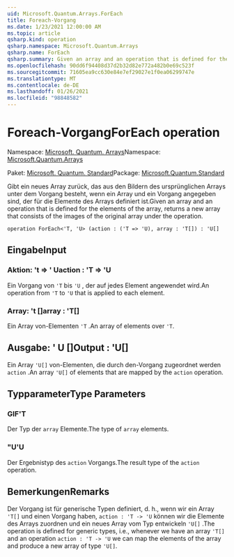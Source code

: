 ```yaml
---
uid: Microsoft.Quantum.Arrays.ForEach
title: Foreach-Vorgang
ms.date: 1/23/2021 12:00:00 AM
ms.topic: article
qsharp.kind: operation
qsharp.namespace: Microsoft.Quantum.Arrays
qsharp.name: ForEach
qsharp.summary: Given an array and an operation that is defined for the elements of the array, returns a new array that consists of the images of the original array under the operation.
ms.openlocfilehash: 90dd6f94408d37d2b32d82e772a482b0e69c523f
ms.sourcegitcommit: 71605ea9cc630e84e7ef29027e1f0ea06299747e
ms.translationtype: MT
ms.contentlocale: de-DE
ms.lasthandoff: 01/26/2021
ms.locfileid: "98848582"
---
```

# <a name="foreach-operation"></a><span data-ttu-id="de84a-102">Foreach-Vorgang</span><span class="sxs-lookup"><span data-stu-id="de84a-102">ForEach operation</span></span>

<span data-ttu-id="de84a-103">Namespace: [Microsoft. Quantum. Arrays](xref:Microsoft.Quantum.Arrays)</span><span class="sxs-lookup"><span data-stu-id="de84a-103">Namespace: [Microsoft.Quantum.Arrays](xref:Microsoft.Quantum.Arrays)</span></span>

<span data-ttu-id="de84a-104">Paket: [Microsoft. Quantum. Standard](https://nuget.org/packages/Microsoft.Quantum.Standard)</span><span class="sxs-lookup"><span data-stu-id="de84a-104">Package: [Microsoft.Quantum.Standard](https://nuget.org/packages/Microsoft.Quantum.Standard)</span></span>


<span data-ttu-id="de84a-105">Gibt ein neues Array zurück, das aus den Bildern des ursprünglichen Arrays unter dem Vorgang besteht, wenn ein Array und ein Vorgang angegeben sind, der für die Elemente des Arrays definiert ist.</span><span class="sxs-lookup"><span data-stu-id="de84a-105">Given an array and an operation that is defined for the elements of the array, returns a new array that consists of the images of the original array under the operation.</span></span>

```qsharp
operation ForEach<'T, 'U> (action : ('T => 'U), array : 'T[]) : 'U[]
```


## <a name="input"></a><span data-ttu-id="de84a-106">Eingabe</span><span class="sxs-lookup"><span data-stu-id="de84a-106">Input</span></span>

### <a name="action--t--u"></a><span data-ttu-id="de84a-107">Aktion: 't => ' U</span><span class="sxs-lookup"><span data-stu-id="de84a-107">action : 'T => 'U</span></span> 

<span data-ttu-id="de84a-108">Ein Vorgang von `'T` bis `'U` , der auf jedes Element angewendet wird.</span><span class="sxs-lookup"><span data-stu-id="de84a-108">An operation from `'T` to `'U` that is applied to each element.</span></span>


### <a name="array--t"></a><span data-ttu-id="de84a-109">Array: 't []</span><span class="sxs-lookup"><span data-stu-id="de84a-109">array : 'T[]</span></span>

<span data-ttu-id="de84a-110">Ein Array von-Elementen `'T` .</span><span class="sxs-lookup"><span data-stu-id="de84a-110">An array of elements over `'T`.</span></span>



## <a name="output--u"></a><span data-ttu-id="de84a-111">Ausgabe: ' U []</span><span class="sxs-lookup"><span data-stu-id="de84a-111">Output : 'U[]</span></span>

<span data-ttu-id="de84a-112">Ein Array `'U[]` von-Elementen, die durch den-Vorgang zugeordnet werden `action` .</span><span class="sxs-lookup"><span data-stu-id="de84a-112">An array `'U[]` of elements that are mapped by the `action` operation.</span></span>

## <a name="type-parameters"></a><span data-ttu-id="de84a-113">Typparameter</span><span class="sxs-lookup"><span data-stu-id="de84a-113">Type Parameters</span></span>

### <a name="t"></a><span data-ttu-id="de84a-114">GIF</span><span class="sxs-lookup"><span data-stu-id="de84a-114">'T</span></span>

<span data-ttu-id="de84a-115">Der Typ der `array` Elemente.</span><span class="sxs-lookup"><span data-stu-id="de84a-115">The type of `array` elements.</span></span>
### <a name="u"></a><span data-ttu-id="de84a-116">"U</span><span class="sxs-lookup"><span data-stu-id="de84a-116">'U</span></span>

<span data-ttu-id="de84a-117">Der Ergebnistyp des `action` Vorgangs.</span><span class="sxs-lookup"><span data-stu-id="de84a-117">The result type of the `action` operation.</span></span>

## <a name="remarks"></a><span data-ttu-id="de84a-118">Bemerkungen</span><span class="sxs-lookup"><span data-stu-id="de84a-118">Remarks</span></span>

<span data-ttu-id="de84a-119">Der Vorgang ist für generische Typen definiert, d. h., wenn wir ein Array `'T[]` und einen Vorgang haben, `action : 'T -> 'U` können wir die Elemente des Arrays zuordnen und ein neues Array vom Typ entwickeln `'U[]` .</span><span class="sxs-lookup"><span data-stu-id="de84a-119">The operation is defined for generic types, i.e., whenever we have an array `'T[]` and an operation `action : 'T -> 'U` we can map the elements of the array and produce a new array of type `'U[]`.</span></span>